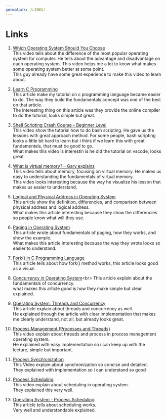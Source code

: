 ```yaml
---
permalink: /LINKS/
---
```


# Links

1. [Which Operating System Should You Choose](https://youtu.be/9zpE93Ov4Qg)<br>
This video tells about the difference of the most popular operating system for computer. He tells about the advantage and disadvantage on each operating system.
This video helps me a lot to know what makes some operating system better at some point.<br>
This guy already have some great experience to make this video to learn about.  

2. [Learn C Programming](https://www.programiz.com/c-programming)<br>
This article make my tutorial on c programming language became easier to do. The way they build the fundamentals concept was one of the best on that article.<br>
The interesting thing on this article was they provide the online compiler to do the tutorial, looks simple but great.  

3. [Shell Scripting Crash Course - Beginner Level](https://www.youtube.com/watch?v=v-F3YLd6oMw)<br>
This video show the tutorial how to do bash scripting. He gave us the lessons with great approach method. For some people, bash scripting looks a little bit hard to learn but i think if we learn this with great fundamentals, that must be good to go.<br>
What makes this video is interestin is he did the tutorial on vscode, looks great  
  
4. [What is virtual memory? – Gary explains](https://www.youtube.com/watch?v=2quKyPnUShQ)<br>
This video tells about memory, focusing on virtual memory. He makes us easy to understanding the fundamentals of virtual memory.<br>
This video looks interesting because the way he visualize his lesson that makes us easier to understand.  
  
5. [Logical and Physical Address in Operating System](https://www.geeksforgeeks.org/logical-and-physical-address-in-operating-system/)<br>
This article show the definition, differencies, and comparison between physical address and logical address.<br>
What makes this article interesting because they show the differencies so people know what will they use.  
  
6. [Paging in Operating System](https://www.geeksforgeeks.org/paging-in-operating-system/)<br>
This article wrote about fundamentals of paging, how they works, and show the example.<br>
What makes this article interesting because the way they wrote looks so easier to understand.
  
7. [Fork() in C Programming Language](https://www.section.io/engineering-education/fork-in-c-programming-language/)<br>
This article tells about how fork() method works, this article looks good as a visual.  
  
8. [Concurrency in Operating System](https://eng.libretexts.org/Courses/Delta_College/Operating_System%3A_The_Basics/05%3A_Process_Synchronization/5.1%3A_Introduction_to_Concurrency#:~:text=in%20Operating%20System-,Concurrency%20in%20Operating%20System,memory%20or%20through%20message%20passing.)<br>
This article explain about the fundamentals of concurrency.<br>
what makes this article good is how they make simple but clear explained.  
  
9. [Operating System: Threads and Concurrency](https://medium.com/@akhandmishra/operating-system-threads-and-concurrency-aec2036b90f8)<br>
This article explain about threads and concurrency as well.<br>
He explained through the article with clear implementation that makes me clearly understand, not all, but already looks great. 
  
10. [Process Management (Processes and Threads)](https://www.youtube.com/watch?v=OrM7nZcxXZU)<br>
This video explain about threads and process in process management operating system.<br>
He explained with easy implementation so i can keep up with the lecture, simple but important.  
  
11. [Process Synchronization](https://www.youtube.com/watch?v=ph2awKa8r5Y)<br>
This Video explain about synchronization so concise and detailed.<br>
They explained with implementation so i can understand so good
  
12. [Process Scheduling](https://www.youtube.com/watch?v=2h3eWaPx8SA)<br>
This video explain about scheduling in operating system.<br>
They explained this very well.  
  
13. [Operating System - Process Scheduling](https://www.tutorialspoint.com/operating_system/os_process_scheduling.htm)<br>
This article tells about scheduling works.<br>
Very well and understandable explained.
